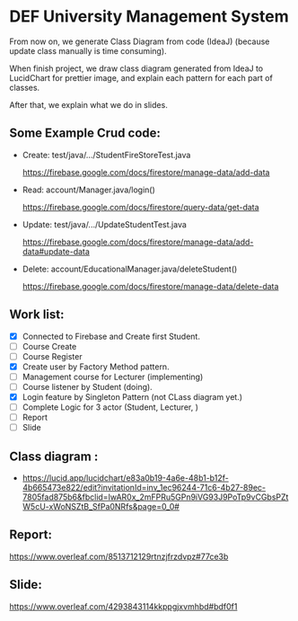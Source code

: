 # DEF University Management System
From now on, we generate Class Diagram from code (IdeaJ) (because update class manually is time consuming).

When finish project, we draw class diagram generated from IdeaJ to LucidChart for prettier image, and explain each pattern for each part of classes.

After that, we explain what we do in slides.

## Some Example Crud code:
- Create: test/java/.../StudentFireStoreTest.java

  https://firebase.google.com/docs/firestore/manage-data/add-data
- Read: account/Manager.java/login()

  https://firebase.google.com/docs/firestore/query-data/get-data
- Update: test/java/.../UpdateStudentTest.java

  https://firebase.google.com/docs/firestore/manage-data/add-data#update-data
- Delete: account/EducationalManager.java/deleteStudent()
  
  https://firebase.google.com/docs/firestore/manage-data/delete-data

## Work list:
- [x] Connected to Firebase and Create first Student.
- [ ] Course Create
- [ ] Course Register
- [x] Create user by Factory Method pattern.
- [ ] Management course for Lecturer (implementing)
- [ ] Course listener by Student (doing).
- [x] Login feature by Singleton Pattern (not CLass diagram yet.)
- [ ] Complete Logic for 3 actor (Student, Lecturer, )
- [ ] Report
- [ ] Slide

## Class diagram : 
- https://lucid.app/lucidchart/e83a0b19-4a6e-48b1-b12f-4b665473e822/edit?invitationId=inv_1ec96244-71c6-4b27-89ec-7805fad875b6&fbclid=IwAR0x_2mFPRu5GPn9iVG93J9PoTp9vCGbsPZtW5cU-xWoNSZtB_SfPa0NRfs&page=0_0#

## Report: 
https://www.overleaf.com/8513712129rtnzjfrzdvpz#77ce3b

## Slide:
https://www.overleaf.com/4293843114kkppgjxvmhbd#bdf0f1

 
